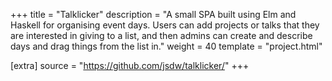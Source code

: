 +++
title = "Talklicker"
description = "A small SPA built using Elm and Haskell for organising event days. Users can add projects or talks that they are interested in giving to a list, and then admins can create and describe days and drag things from the list in."
weight = 40
template = "project.html"

[extra]
source = "https://github.com/jsdw/talklicker/"
+++